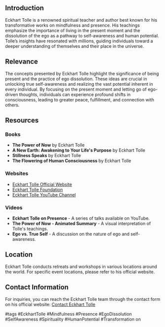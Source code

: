 ## Introduction
Eckhart Tolle is a renowned spiritual teacher and author best known for his transformative works on mindfulness and presence. His teachings emphasize the importance of living in the present moment and the dissolution of the ego as a pathway to self-awareness and human potential. Tolle’s insights have resonated with millions, guiding individuals toward a deeper understanding of themselves and their place in the universe.

## Relevance
The concepts presented by Eckhart Tolle highlight the significance of being present and the practice of ego dissolution. These ideas are crucial in unlocking true self-awareness and realizing the vast potential inherent in every individual. By focusing on the present moment and letting go of ego-driven thoughts, individuals can experience profound shifts in consciousness, leading to greater peace, fulfillment, and connection with others.

## Resources

### Books
- **The Power of Now** by Eckhart Tolle
- **A New Earth: Awakening to Your Life's Purpose** by Eckhart Tolle
- **Stillness Speaks** by Eckhart Tolle
- **The Flowering of Human Consciousness** by Eckhart Tolle

### Websites
- [Eckhart Tolle Official Website](https://www.eckharttolle.com)
- [Eckhart Tolle Foundation](https://www.eckharttollefoundation.org)
- [Eckhart Tolle YouTube Channel](https://www.youtube.com/user/EckhartTolle)

### Videos
- **Eckhart Tolle on Presence** - A series of talks available on YouTube.
- **The Power of Now - Animated Summary** - A visual interpretation of Tolle's teachings.
- **Ego vs. True Self** - A discussion on the nature of ego and self-awareness.

## Location
Eckhart Tolle conducts retreats and workshops in various locations around the world. For specific event locations, please refer to his official website.

## Contact Information
For inquiries, you can reach the Eckhart Tolle team through the contact form on his official website: [Contact Eckhart Tolle](https://www.eckharttolle.com/contact)

#tags 
#EckhartTolle #Mindfulness #Presence #EgoDissolution #SelfAwareness #Spirituality #HumanPotential #Transformation
on


